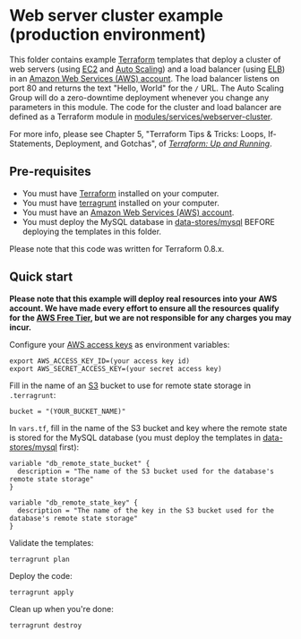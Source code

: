 # Web server cluster example (production environment)

This folder contains example [Terraform](https://www.terraform.io/) templates that deploy a cluster of web servers 
(using [EC2](https://aws.amazon.com/ec2/) and [Auto Scaling](https://aws.amazon.com/autoscaling/)) and a load balancer
(using [ELB](https://aws.amazon.com/elasticloadbalancing/)) in an [Amazon Web Services (AWS) 
account](http://aws.amazon.com/). The load balancer listens on port 80 and returns the text "Hello, World" for the 
`/` URL. The Auto Scaling Group will do a zero-downtime deployment whenever you change any parameters in this
module. The code for the cluster and load balancer are defined as a Terraform module in
[modules/services/webserver-cluster](../../../../modules/services/webserver-cluster).

For more info, please see Chapter 5, "Terraform Tips & Tricks: Loops, If-Statements, Deployment, and Gotchas", of 
*[Terraform: Up and Running](http://www.terraformupandrunning.com)*.

## Pre-requisites

* You must have [Terraform](https://www.terraform.io/) installed on your computer. 
* You must have [terragrunt](https://github.com/gruntwork-io/terragrunt) installed on your computer.
* You must have an [Amazon Web Services (AWS) account](http://aws.amazon.com/).
* You must deploy the MySQL database in [data-stores/mysql](../../data-stores/mysql) BEFORE deploying the
  templates in this folder.

Please note that this code was written for Terraform 0.8.x.

## Quick start

**Please note that this example will deploy real resources into your AWS account. We have made every effort to ensure 
all the resources qualify for the [AWS Free Tier](https://aws.amazon.com/free/), but we are not responsible for any
charges you may incur.** 

Configure your [AWS access 
keys](http://docs.aws.amazon.com/general/latest/gr/aws-sec-cred-types.html#access-keys-and-secret-access-keys) as 
environment variables:

```
export AWS_ACCESS_KEY_ID=(your access key id)
export AWS_SECRET_ACCESS_KEY=(your secret access key)
```

Fill in the name of an [S3](https://aws.amazon.com/s3/) bucket to use for remote state storage in `.terragrunt`:
 
```hcl
bucket = "(YOUR_BUCKET_NAME)"
``` 

In `vars.tf`, fill in the name of the S3 bucket and key where the remote state is stored for the MySQL database
(you must deploy the templates in [data-stores/mysql](../../data-stores/mysql) first):

```hcl
variable "db_remote_state_bucket" {
  description = "The name of the S3 bucket used for the database's remote state storage"
}

variable "db_remote_state_key" {
  description = "The name of the key in the S3 bucket used for the database's remote state storage"
}
```

Validate the templates:

```
terragrunt plan
```

Deploy the code:

```
terragrunt apply
```

Clean up when you're done:

```
terragrunt destroy
```